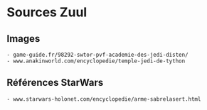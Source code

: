# Sources Zuul
## Images
	- game-guide.fr/98292-swtor-pvf-academie-des-jedi-disten/
	- www.anakinworld.com/encyclopedie/temple-jedi-de-tython
## Références StarWars
	- www.starwars-holonet.com/encyclopedie/arme-sabrelasert.html


